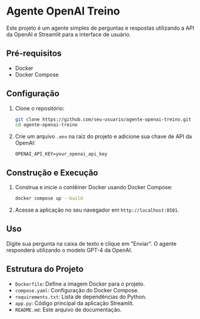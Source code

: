 # Agente OpenAI Treino

Este projeto é um agente simples de perguntas e respostas utilizando a API da OpenAI e Streamlit para a interface de usuário.

## Pré-requisitos

- Docker
- Docker Compose

## Configuração

1. Clone o repositório:

    ```sh
    git clone https://github.com/seu-usuario/agente-openai-treino.git
    cd agente-openai-treino
    ```

2. Crie um arquivo `.env` na raiz do projeto e adicione sua chave de API da OpenAI:

    ```env
    OPENAI_API_KEY=your_openai_api_key
    ```

## Construção e Execução

1. Construa e inicie o contêiner Docker usando Docker Compose:

    ```sh
    docker compose up --build
    ```

2. Acesse a aplicação no seu navegador em `http://localhost:8501`.

## Uso

Digite sua pergunta na caixa de texto e clique em "Enviar". O agente responderá utilizando o modelo GPT-4 da OpenAI.

## Estrutura do Projeto

- `Dockerfile`: Define a imagem Docker para o projeto.
- `compose.yaml`: Configuração do Docker Compose.
- `requirements.txt`: Lista de dependências do Python.
- `app.py`: Código principal da aplicação Streamlit.
- `README.md`: Este arquivo de documentação.

